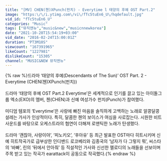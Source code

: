 ```yaml
---
title: "[MV] CHEN(첸)XPunch(펀치) - Everytime l 태양의 후예 OST Part.2"
image: "https:\/\/i.ytimg.com\/vi\/fTc5tuEn6_U\/hqdefault.jpg"
vid_id: "fTc5tuEn6_U"
categories: "Music"
tags: ["뮤직앤뉴","music&new","musicnnewkorea"]
date: "2021-10-28T15:54:19+03:00"
vid_date: "2016-02-24T15:00:01Z"
duration: "PT3M10S"
viewcount: "167391965"
likeCount: "1227981"
dislikeCount: "15305"
channel: "MUSIC&NEW 뮤직앤뉴"
---
```

{% raw %}드라마 ‘태양의 후예(Descendants of The Sun‬)’ OST Part. 2 - Everytime (CHEN(첸)XPunch(펀치))<br /><br />드라마 ‘태양의 후예 OST Part.2 Everytime’은 세계적으로 인기를 끌고 있는 아이돌그룹 엑소(EXO)의 멤버, 첸(CHEN)과 신예 여성가수 펀치(Punch)가 참여했다.<br /><br />미디엄 템포의 ‘Everytime’은 사랑에 빠진 마음을 솔직하게 고백하는 노래로 알콩달콩 설레는 가사가 인상적이다. 특히, 달콤한 첸의 보이스가 여심을 사로잡는다. 시원한 비트 사운드를 바탕으로 오케스트라의 협연이 더해져 로맨틱한 노래가 탄생했다.<br /><br />드라마 ‘괜찮아, 사랑이야’, ‘피노키오’, ‘후아유’ 등 최근 발표한 OST마다 히트시키며 신예 히트작곡가로 급부상한 인디밴드 로코베리와 김종국의 ‘남자가 다 그렇지 뭐’, 씨스타의 ‘바빠’, 린의 ‘뒤에서 안아줘’ 등 직설적인 가사와 신선한 멜로디의 노래들을 선보이며 주목 받고 있는 작곡가 earattack이 공동으로 작곡했다.{% endraw %}
